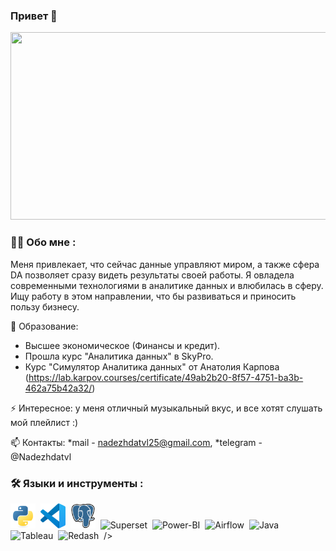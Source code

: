 ### Привет 👋
<div align="center">
  <img src="https://media.giphy.com/media/v1.Y2lkPTc5MGI3NjExc3F2bGFzYWc5OTlqeDV3Zmw1bW1hN3p3aTNwdGRwODcwcjdvZTNjeSZlcD12MV9pbnRlcm5hbF9naWZfYnlfaWQmY3Q9Zw/fnUBpZFH6pyIM8JkSw/giphy.gif" width="600" height="300"/>
</div>

### :woman_technologist: Oбо мне :
Меня привлекает, что сейчас данные управляют миром, а также сфера DA позволяет сразу видеть результаты своей работы. Я овладела современными технологиями в аналитике данных и влюбилась в сферу. Ищу работу в этом направлении, что бы развиваться и приносить пользу бизнесу.

  🌱 Образование: 
  - Высшее экономическое (Финансы и кредит). 
  - Прошла курс "Аналитика данных" в SkyPro.
  - Курс "Симулятор Аналитика данных" от Анатолия Карпова
  (https://lab.karpov.courses/certificate/49ab2b20-8f57-4751-ba3b-462a75b42a32/)

  ⚡ Интересное: у меня отличный музыкальный вкус, и все хотят слушать мой плейлист :)

  
  📫 Контакты:
      *mail - nadezhdatvl25@gmail.com, 
      *telegram - @Nadezhdatvl

### :hammer_and_wrench: Языки и инструменты :
<div>
<img src="https://github.com/devicons/devicon/blob/master/icons/python/python-original.svg" title="Python" alt="Python" width="40" height="40"/>&nbsp;
<img src="https://github.com/devicons/devicon/blob/master/icons/vscode/vscode-original.svg" title="Vscode" alt="Vscode" width="40" height="40"/>&nbsp;
<img src="https://github.com/devicons/devicon/blob/master/icons/postgresql/postgresql-original.svg" title="Postgresql" alt="Postgresql" width="40" height="40"/>&nbsp;
<img src="https://github.com/gilbarbara/logos/blob/main/logos/apache-superset-icon.svg" title="Superset" alt="Superset" width="40" height="40"/>&nbsp;
<img src="https://github.com/microsoft/PowerBI-Icons/blob/main/SVG/Power-BI.svg" title="Power-BI" alt="Power-BI" width="40" height="40"/>&nbsp;
<img src="https://github.com/gilbarbara/logos/blob/main/logos/airflow.svg" title="Airflow" alt="Airflow" width="40" height="40"/>&nbsp;
<img src="https://surveymonkey-assets.s3.amazonaws.com/papiasset/apps/logos/2e989404-aed0-41ea-9198-ddc1c76d7a4a" title="Java" alt="Java" width="40" height="40"/>&nbsp;
<img src="https://cloud.githubusercontent.com/assets/1724406/14420001/cfc72600-ffc9-11e5-8743-9b94ce8af254.png" title="Tableau" alt="Tableau" width="40" height="40"/>&nbsp;
<img src="https://www.vectorlogo.zone/util/preview.html?image=/logos/redashio/redashio-ar21.svg" title="Redash" alt="Redash" width="40" height="40"/>&nbsp />
</div>
  <!--
**Nadezhdatvl/Nadezhdatvl** is a ✨ _special_ ✨ repository because its `README.md` (this file) appears on your GitHub profile.

Here are some ideas to get you started:

- 🔭 I’m currently working on ...
- 🌱 I’m currently learning ...
- 👯 I’m looking to collaborate on ...
- 🤔 I’m looking for help with ...
- 💬 Ask me about ...
- 📫 How to reach me: ...
- 😄 Pronouns: ...
- ⚡ Fun fact: ...
-->
